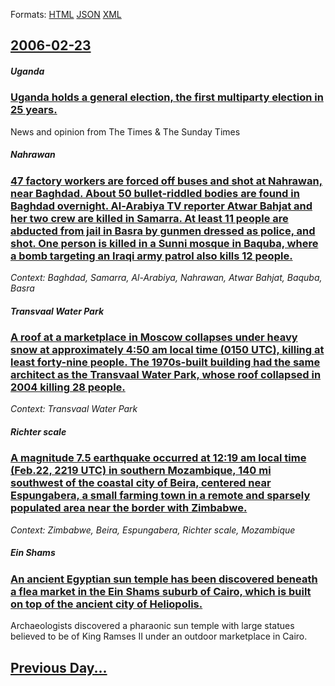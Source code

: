 
Formats: [HTML](2006/02/23/index.html)  [JSON](2006/02/23/index.json)  [XML](2006/02/23/index.xml)  

## [2006-02-23](/news/2006/02/23/index.md)

##### Uganda
### [ Uganda holds a general election, the first multiparty election in 25 years. ](/news/2006/02/23/uganda-holds-a-general-election-the-first-multiparty-election-in-25-years.md)
News and opinion from The Times &amp; The Sunday Times

##### Nahrawan
### [ 47 factory workers are forced off buses and shot at Nahrawan, near Baghdad. About 50 bullet-riddled bodies are found in Baghdad overnight. Al-Arabiya TV reporter Atwar Bahjat and her two crew are killed in Samarra. At least 11 people are abducted from jail in Basra by gunmen dressed as police, and shot. One person is killed in a Sunni mosque in Baquba, where a bomb targeting an Iraqi army patrol also kills 12 people. ](/news/2006/02/23/47-factory-workers-are-forced-off-buses-and-shot-at-nahrawan-near-baghdad-about-50-bullet-riddled-bodies-are-found-in-baghdad-overnight.md)
_Context: Baghdad, Samarra, Al-Arabiya, Nahrawan, Atwar Bahjat, Baquba, Basra_

##### Transvaal Water Park
### [ A roof at a marketplace in Moscow collapses under heavy snow at approximately 4:50 am local time (0150 UTC), killing at least forty-nine people. The 1970s-built building had the same architect as the Transvaal Water Park, whose roof collapsed in 2004 killing 28 people. ](/news/2006/02/23/a-roof-at-a-marketplace-in-moscow-collapses-under-heavy-snow-at-approximately-4-50-am-local-time-0150-utc-killing-at-least-forty-nine-pe.md)
_Context: Transvaal Water Park_

##### Richter scale
### [ A magnitude 7.5 earthquake occurred at 12:19 am local time (Feb.22, 2219 UTC) in southern Mozambique, 140 mi southwest of the coastal city of Beira, centered near Espungabera, a small farming town in a remote and sparsely populated area near the border with Zimbabwe. ](/news/2006/02/23/a-magnitude-7-5-earthquake-occurred-at-12-19-am-local-time-feb-22-2219-utc-in-southern-mozambique-140-mi-southwest-of-the-coastal-city.md)
_Context: Zimbabwe, Beira, Espungabera, Richter scale, Mozambique_

##### Ein Shams
### [ An ancient Egyptian sun temple has been discovered beneath a flea market in the Ein Shams suburb of Cairo, which is built on top of the ancient city of Heliopolis. ](/news/2006/02/23/an-ancient-egyptian-sun-temple-has-been-discovered-beneath-a-flea-market-in-the-ein-shams-suburb-of-cairo-which-is-built-on-top-of-the-anc.md)
Archaeologists discovered a pharaonic sun temple with large statues believed to be of King Ramses II under an outdoor marketplace in Cairo.

## [Previous Day...](/news/2006/02/22/index.md)

